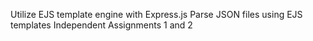 Utilize EJS template engine with Express.js
Parse JSON files using EJS templates
Independent Assignments 1 and 2
